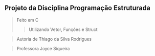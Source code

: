 ## Projeto da Disciplina Programação Estruturada
> Feito em C
>> Utilizando Vetor, Funções e Struct

> Autoria de Thiago da Silva Rodrigues

> Professora Joyce Siqueira

